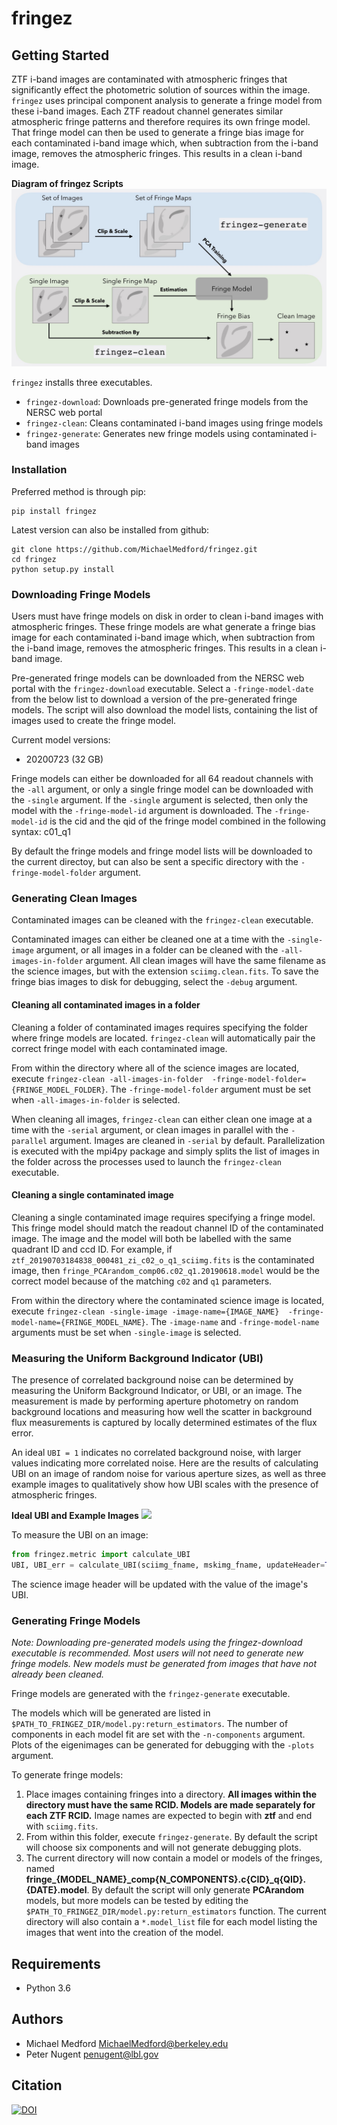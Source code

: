 # fringez

## Getting Started

ZTF i-band images are contaminated with atmospheric fringes that significantly 
effect the photometric solution of sources within the image. ```fringez``` uses 
principal component analysis to generate a fringe model from these i-band 
images. Each ZTF readout channel generates similar atmospheric fringe patterns 
and therefore requires its own fringe model. That fringe model can then be 
used to generate a fringe bias image for each contaminated i-band image which, 
when subtraction from the i-band image, removes the atmospheric fringes. 
This results in a clean i-band image.  

**Diagram of fringez Scripts**
![](https://github.com/MichaelMedford/fringez/raw/master/figures/fringez_diagram.jpeg)

```fringez``` installs three executables.

- ```fringez-download```: Downloads pre-generated fringe models from the NERSC 
web portal
- ```fringez-clean```: Cleans contaminated i-band images using fringe models
- ```fringez-generate```: Generates new fringe models using contaminated i-band 
images

### Installation

Preferred method is through pip:

```
pip install fringez
```

Latest version can also be installed from github:
```
git clone https://github.com/MichaelMedford/fringez.git
cd fringez
python setup.py install
```

### Downloading Fringe Models
Users must have fringe models on disk in order to clean i-band images with 
atmospheric fringes. These fringe models are what generate a fringe bias 
image for each contaminated i-band image which, when subtraction from the 
i-band image, removes the atmospheric fringes. This results in a clean i-band 
image.  

Pre-generated fringe models can be downloaded from the NERSC web portal 
with the ```fringez-download``` executable. Select a ```-fringe-model-date``` 
from the below list to download a version of the pre-generated fringe models. 
The script will also download the model lists, containing the list of images 
used to create the fringe model. 

Current model versions:
* 20200723 (32 GB)

Fringe models can either be downloaded for all 64 readout channels with the 
```-all``` argument, or only a single fringe model can be downloaded with 
the ```-single``` argument. If the ```-single``` argument is selected, then 
only the model with the ```-fringe-model-id``` argument is downloaded. The 
```-fringe-model-id``` is the cid and the qid of the fringe model combined 
in the following syntax: c01_q1

By default the fringe models and fringe model lists will be downloaded to the 
current directoy, but can also be sent a specific directory with the 
```-fringe-model-folder``` argument.

### Generating Clean Images
Contaminated images can be cleaned with the ```fringez-clean``` executable.

Contaminated images can either be cleaned one at a time with the 
```-single-image``` argument, or all images in a folder can be cleaned with the 
```-all-images-in-folder``` argument. All clean images will have the same 
filename as the science images, but with the extension ```sciimg.clean.fits```. 
To save the fringe bias images to disk for debugging, select the ```-debug``` 
argument.

#### Cleaning all contaminated images in a folder

Cleaning a folder of contaminated images requires specifying the folder where 
fringe models are located. ```fringez-clean``` will automatically pair the 
correct fringe model with each contaminated image.

From within the directory where all of the science images are located, 
execute ```fringez-clean -all-images-in-folder 
-fringe-model-folder={FRINGE_MODEL_FOLDER}```. The ```-fringe-model-folder``` 
argument must be set when ```-all-images-in-folder``` is selected.

When cleaning all images, ```fringez-clean``` can either clean one image at a 
time with the ```-serial``` argument, or clean images in parallel with the 
```-parallel``` argument. Images are cleaned in ```-serial``` by default. 
Parallelization is executed with the mpi4py package and simply splits the list 
of images in the folder across the processes used to launch the 
```fringez-clean``` executable.

#### Cleaning a single contaminated image

Cleaning a single contaminated image requires specifying a fringe model. This 
fringe model should match the readout channel ID of the contaminated image. 
The image and the model will both be labelled with the same quadrant ID and 
ccd ID. For example, if ```ztf_20190703184838_000481_zi_c02_o_q1_sciimg.fits```
is the contaminated image, then 
```fringe_PCArandom_comp06.c02_q1.20190618.model``` would be the correct model 
because of the matching ``c02`` and ```q1``` parameters. 

From within the directory where the contaminated science image is located, 
execute ```fringez-clean -single-image -image-name={IMAGE_NAME} 
-fringe-model-name={FRINGE_MODEL_NAME}```. The ```-image-name``` and 
```-fringe-model-name``` arguments must be set when ```-single-image``` is 
selected.  

### Measuring the Uniform Background Indicator (UBI)
The presence of correlated background noise can be determined by measuring 
the Uniform Background Indicator, or UBI, or an image. The measurement is made 
by performing aperture photometry on random background locations and measuring 
how well the scatter in background flux measurements is captured by locally 
determined estimates of the flux error. 

An ideal `UBI = 1` indicates no correlated background noise, with larger values 
indicating more correlated noise. Here are the results of calculating UBI on 
an image of random noise for various aperture sizes, as well as three example 
images to qualitatively show how UBI scales with the presence of 
atmospheric fringes.

**Ideal UBI and Example Images**
![](https://github.com/MichaelMedford/fringez/raw/master/figures/UBI_apertures_and_examples.png)

To measure the UBI on an image:

```python
from fringez.metric import calculate_UBI
UBI, UBI_err = calculate_UBI(sciimg_fname, mskimg_fname, updateHeader=True)
```

The science image header will be updated with the value of the image's UBI.

### Generating Fringe Models
*Note: Downloading pre-generated models using the fringez-download executable 
is recommended. Most users will not need to generate new fringe models. New 
models must be generated from images that have not already been cleaned.*

Fringe models are generated with the ```fringez-generate``` executable.

The models which will be generated are listed in 
```$PATH_TO_FRINGEZ_DIR/model.py:return_estimators```. 
The number of components in each model fit are set with the 
```-n-components``` argument. Plots of the eigenimages can be generated for 
debugging with the ```-plots``` argument.
 
To generate fringe models:

1) Place images containing fringes into a directory. **All images within the 
directory must have the same RCID. Models are made separately for each ZTF 
RCID.** Image names are expected to begin with **ztf** and end with 
```sciimg.fits```. 
2) From within this folder, execute ```fringez-generate```. By default the 
script will choose six components and will not generate debugging plots. 
3) The current directory will now contain a model or models of the fringes, 
named **fringe\_{MODEL_NAME}\_comp{N_COMPONENTS}.c{CID}\_q{QID}.{DATE}.model**. 
By default the script will only generate **PCArandom** models, but more models 
can be tested by editing the 
```$PATH_TO_FRINGEZ_DIR/model.py:return_estimators``` function. The current 
directory will also contain a ```*.model_list``` file for each model listing 
the images that went into the creation of the model.

## Requirements
* Python 3.6

## Authors

* Michael Medford <MichaelMedford@berkeley.edu>
* Peter Nugent <penugent@lbl.gov>

## Citation
[![DOI](https://zenodo.org/badge/DOI/10.5281/zenodo.4247698.svg)](https://doi.org/10.5281/zenodo.4247698)